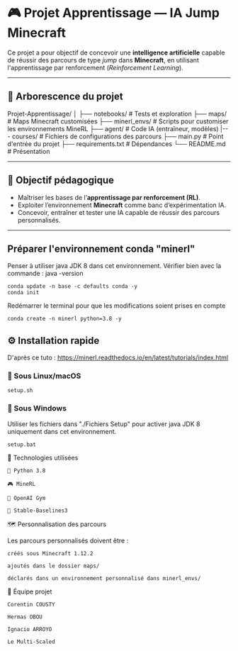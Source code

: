 # 🎮 Projet Apprentissage — IA Jump Minecraft

Ce projet a pour objectif de concevoir une **intelligence artificielle** capable de réussir des parcours de type *jump* dans **Minecraft**, en utilisant l'apprentissage par renforcement (*Reinforcement Learning*).

---

## 📁 Arborescence du projet

Projet-Apprentissage/
│
├── notebooks/         # Tests et exploration
├── maps/              # Maps Minecraft customisées
├── minerl_envs/       # Scripts pour customiser les environnements MineRL
├── agent/             # Code IA (entraîneur, modèles)
|--- courses/		# Fichiers de configurations des parcours
├── main.py            # Point d'entrée du projet
├── requirements.txt   # Dépendances
└── README.md          # Présentation


---

## 🚀 Objectif pédagogique

- Maîtriser les bases de l’**apprentissage par renforcement (RL)**.
- Exploiter l’environnement **Minecraft** comme banc d’expérimentation IA.
- Concevoir, entraîner et tester une IA capable de réussir des parcours personnalisés.

---


## Préparer l'environnement conda "minerl"

Penser à utiliser java JDK 8 dans cet environnement.
Vérifier bien avec la commande : java -version

```
conda update -n base -c defaults conda -y
conda init
```
Redémarrer le terminal pour que les modifications soient prises en compte

```
conda create -n minerl python=3.8 -y
```

## ⚙️ Installation rapide
D'après ce tuto :
https://minerl.readthedocs.io/en/latest/tutorials/index.html

### 🔸 Sous Linux/macOS

```
setup.sh
```

### 🔸 Sous Windows
Utiliser les fichiers dans "./Fichiers Setup" pour activer java JDK 8 uniquement dans cet environnement.

```
setup.bat
```



🧠 Technologies utilisées

    🐍 Python 3.8

    🎮 MineRL

    🧪 OpenAI Gym

    🤖 Stable-Baselines3

🗺️ Personnalisation des parcours

Les parcours personnalisés doivent être :

    créés sous Minecraft 1.12.2

    ajoutés dans le dossier maps/

    déclarés dans un environnement personnalisé dans minerl_envs/


👥 Équipe projet

	Corentin COUSTY

	Hermas OBOU

	Ignacio ARROYO
	
	Le Multi-Scaled